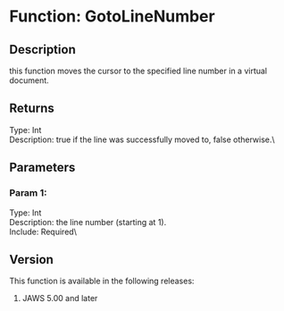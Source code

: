 # Function: GotoLineNumber

## Description

this function moves the cursor to the specified line number in a virtual
document.

## Returns

Type: Int\
Description: true if the line was successfully moved to, false
otherwise.\

## Parameters

### Param 1:

Type: Int\
Description: the line number (starting at 1).\
Include: Required\

## Version

This function is available in the following releases:

1.  JAWS 5.00 and later
